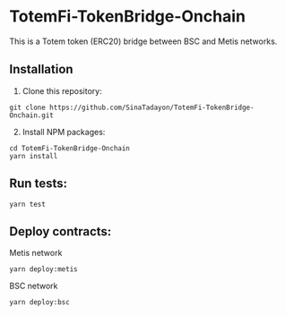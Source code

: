 # TotemFi-TokenBridge-Onchain
This is a Totem token (ERC20) bridge between BSC and Metis networks. 

## Installation
1. Clone this repository:
```console
git clone https://github.com/SinaTadayon/TotemFi-TokenBridge-Onchain.git
```

2. Install NPM packages:
```console
cd TotemFi-TokenBridge-Onchain
yarn install
``` 

## Run tests:
```console
yarn test
```

## Deploy contracts:
Metis network
```console
yarn deploy:metis
```

BSC network
```console
yarn deploy:bsc
```